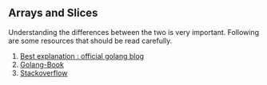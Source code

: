 ## Arrays and Slices

Understanding the differences between the two is very important.
Following are some resources that should be read carefully.

1. [Best explanation : official golang blog](https://blog.golang.org/go-slices-usage-and-internals)
2. [Golang-Book](https://www.golang-book.com/books/intro/6#section2)
3. [Stackoverflow](https://stackoverflow.com/questions/11737053/go-lang-array-and-slice-data-types)


